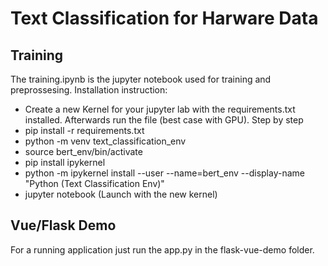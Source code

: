 # Text Classification for Harware Data
## Training
The training.ipynb is the jupyter notebook used for training and preprossesing. Installation instruction:
- Create a new Kernel for your jupyter lab with the requirements.txt installed. Afterwards run the file (best case with GPU).
Step by step
- pip install -r requirements.txt
- python -m venv text_classification_env
- source bert_env/bin/activate
- pip install ipykernel
- python -m ipykernel install --user --name=bert_env --display-name "Python (Text Classification Env)"
- jupyter notebook (Launch with the new kernel)
## Vue/Flask Demo
For a running application just run the app.py in the flask-vue-demo folder.